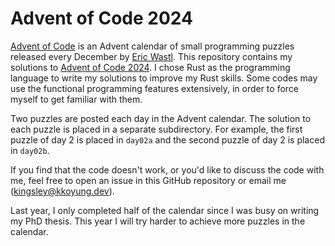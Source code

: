 # Advent of Code 2024

[Advent of Code](https://adventofcode.com) is an Advent calendar of small programming puzzles released every December by [Eric Wastl](http://was.tl/).
This repository contains my solutions to [Advent of Code 2024](https://adventofcode.com/2024).
I chose Rust as the programming language to write my solutions to improve my Rust skills.
Some codes may use the functional programming features extensively, in order to force myself to get familiar with them.

Two puzzles are posted each day in the Advent calendar.
The solution to each puzzle is placed in a separate subdirectory.
For example, the first puzzle of day 2 is placed in `day02a` and the second puzzle of day 2 is placed in `day02b`.

If you find that the code doesn't work, or you'd like to discuss the code with me, feel free to open an issue in this GitHub repository or email me (kingsley@kkoyung.dev).

Last year, I only completed half of the calendar since I was busy on writing my PhD thesis. This year I will try harder to achieve more puzzles in the calendar.
